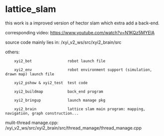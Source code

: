 # lattice_slam
this work is a improved version of hector slam which extra add a back-end.

corresponding video: 		        https://www.youtube.com/watch?v=N1KQz5MYElA

source code mainly lies in: 	  /xyi_v2_ws/src/xyi2_brain/src

others:
        
        xyi2_bot                robot launch file
        
        xyi2_env                robot environment support (simulation, drawn map) launch file
        
        xyi2_pshow & xyi2_test  test code
        
        xyi2_buildmap           back_end program
        
        xyi2_bringup            launch manage pkg
        
        xyi2_brain              lattice slam main program: mapping, navigation, graph construction...
        

mulit-thread manage.cpp:        /xyi_v2_ws/src/xyi2_brain/src/thread_manage/thread_manage.cpp
